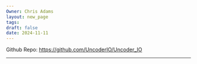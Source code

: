 ```yaml
---
Owner: Chris Adams
layout: new_page
tags: 
draft: false
date: 2024-11-11
---
```


Github Repo: https://github.com/UncoderIO/Uncoder_IO

---